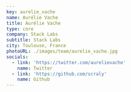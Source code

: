 ```yaml
---
key: aurelie_vache
name: Aurélie Vache
title: Aurélie Vache
type: core
company: Stack Labs
subtitle: Stack Labs
city: Toulouse, France
photoURL: ./images/team/aurelie_vache.jpg
socials:
  - link: 'https://twitter.com/aurelievache'
    name: Twitter
  - link: 'https://github.com/scraly'
    name: Github
---
```


